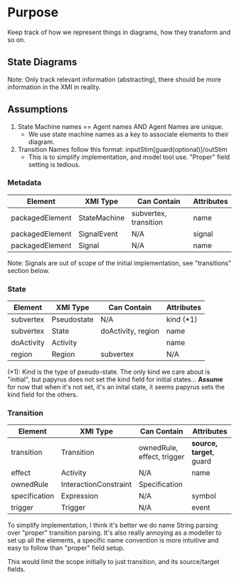 # Purpose
Keep track of how we represent things in diagrams, how they transform and so on.

## State Diagrams
Note: Only track relevant information (abstracting), 
there should be more information in the XMI in reality.

## Assumptions
1. State Machine names == Agent names AND Agent Names are unique.
   - We use state machine names as a key to associate elements to their diagram. 
2. Transition Names follow this format: inputStim\[guard(optional)]/outStim
   - This is to simplify implementation, and model tool use. "Proper" field setting is tedious.

### Metadata
| Element         | XMI Type     | Can Contain           | Attributes | 
|-----------------|--------------|-----------------------|------------|
| packagedElement | StateMachine | subvertex, transition | name       |
| packagedElement | SignalEvent  | N/A                   | signal     |
| packagedElement | Signal       | N/A                   | name       |

Note: Signals are out of scope of the initial implementation, see "transitions" section below.

### State
| Element    | XMI Type    | Can Contain        | Attributes | 
|------------|-------------|--------------------|------------|
| subvertex  | Pseudostate | N/A                | kind (*1)  |  
| subvertex  | State       | doActivity, region | name       |  
| doActivity | Activity    |                    | name       | 
| region     | Region      | subvertex          | N/A        |   

(*1): Kind is the type of pseudo-state. 
The only kind we care about is "initial", but papyrus does not set the kind field for initial states...
**Assume** for now that when it's not set, it's an inital state, it seems papyrus sets the kind field for the others.

### Transition
| Element       | XMI Type              | Can Contain                | Attributes                | 
|---------------|-----------------------|----------------------------|---------------------------|
| transition    | Transition            | ownedRule, effect, trigger | **source, target**, guard |
| effect        | Activity              | N/A                        | name                      |
| ownedRule     | InteractionConstraint | Specification              |                           |
| specification | Expression            | N/A                        | symbol                    |
| trigger       | Trigger               | N/A                        | event                     |

To simplify implementation, I think it's better we do name String parsing over "proper" transition parsing. 
It's also really annoying as a modeller to set up all the elements, 
a specific name convention is more intuitive and easy to follow than "proper" field setup.

This would limit the scope initially to just transition, and its source/target fields.